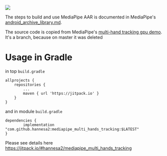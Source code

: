 [![](https://jitpack.io/v/hannesa2/mediapipe_multi_hands_tracking.svg)](https://jitpack.io/#hannesa2/mediapipe_multi_hands_tracking)

The steps to build and use MediaPipe AAR is documented in MediaPipe's [android_archive_library.md](https://github.com/google/mediapipe/blob/master//docs/getting_started/android_archive_library.md).

The source code is copied from MediaPipe's [multi-hand tracking gpu demo](https://github.com/hannesa2/mediapipe/tree/LastMultihandTrackiing/mediapipe/examples/android/src/java/com/google/mediapipe/apps/multihandtrackinggpu).
It's a branch, because on master it was deleted

# Usage in Gradle

in top `build.gradle`

    allprojects {
		repositories {
			...
			maven { url 'https://jitpack.io' }
		}
	}
	
and in module `build.gradle`

	dependencies {
	        implementation "com.github.hannesa2:mediapipe_multi_hands_tracking:$LATEST"
	}

Please see details here https://jitpack.io/#hannesa2/mediapipe_multi_hands_tracking

